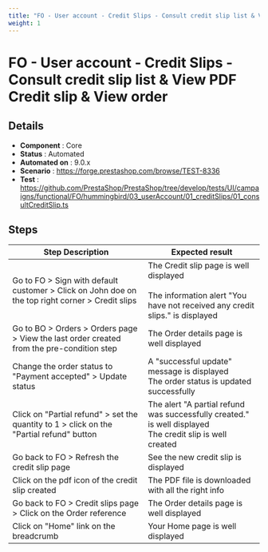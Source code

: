 ```yaml
---
title: "FO - User account - Credit Slips - Consult credit slip list & View PDF Credit slip & View order"
weight: 1
---
```


# FO - User account - Credit Slips - Consult credit slip list & View PDF Credit slip & View order
## Details
* **Component** : Core
* **Status** : Automated
* **Automated on** : 9.0.x
* **Scenario** : https://forge.prestashop.com/browse/TEST-8336
* **Test** : https://github.com/PrestaShop/PrestaShop/tree/develop/tests/UI/campaigns/functional/FO/hummingbird/03_userAccount/01_creditSlips/01_consultCreditSlip.ts

## Steps
| Step Description | Expected result |
| ----- | ----- |
| Go to FO > Sign with default customer > Click on John doe on the top right corner > Credit slips | The Credit slip page is well displayed<br><br>The information alert "You have not received any credit slips." is displayed |
| Go to BO > Orders > Orders page > View the last order created from the pre-condition step | The Order details page is well displayed |
| Change the order status to "Payment accepted" > Update status | A "successful update" message is displayed<br>The order status is updated successfully |
| Click on "Partial refund" > set the quantity to 1 > click on the "Partial refund" button | The alert "A partial refund was successfully created." is well displayed<br>The credit slip is well created |
| Go back to FO > Refresh the credit slip page | See the new credit slip is displayed |
| Click on the pdf icon of the credit slip created | The PDF file is downloaded with all the right info |
| Go back to FO > Credit slips page > Click on the Order reference | The Order details page is well displayed |
| Click on "Home" link on the breadcrumb | Your Home page is well displayed |
